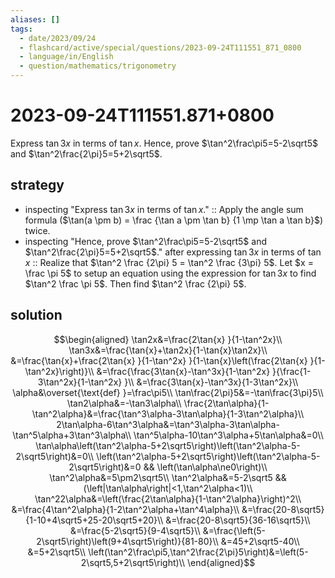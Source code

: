 ```yaml
---
aliases: []
tags:
  - date/2023/09/24
  - flashcard/active/special/questions/2023-09-24T111551_871_0800
  - language/in/English
  - question/mathematics/trigonometry
---
```


# 2023-09-24T111551.871+0800

Express $\tan3x$ in terms of $\tan{x}$. Hence, prove $\tan^2\frac\pi5=5-2\sqrt5$ and $\tan^2\frac{2\pi}5=5+2\sqrt5$.

## strategy

- inspecting "Express $\tan3x$ in terms of $\tan{x}$." :: Apply the angle sum formula ($\tan(a \pm b) = \frac {\tan a \pm \tan b} {1 \mp \tan a \tan b}$) twice. <!--SR:!2024-09-02,42,290-->
- inspecting "Hence, prove $\tan^2\frac\pi5=5-2\sqrt5$ and $\tan^2\frac{2\pi}5=5+2\sqrt5$." after expressing $\tan 3x$ in terms of $\tan x$ :: Realize that $\tan^2 \frac {2\pi} 5 = \tan^2 \frac {3\pi} 5$. Let $x = \frac \pi 5$ to setup an equation using the expression for $\tan 3x$ to find $\tan^2 \frac \pi 5$. Then find $\tan^2 \frac {2\pi} 5$. <!--SR:!2024-10-03,59,270-->

## solution

$$\begin{aligned}
\tan2x&=\frac{2\tan{x} }{1-\tan^2x}\\
\tan3x&=\frac{\tan{x}+\tan2x}{1-\tan{x}\tan2x}\\
&=\frac{\tan{x}+\frac{2\tan{x} }{1-\tan^2x} }{1-\tan{x}\left(\frac{2\tan{x} }{1-\tan^2x}\right)}\\
&=\frac{\frac{3\tan{x}-\tan^3x}{1-\tan^2x} }{\frac{1-3\tan^2x}{1-\tan^2x} }\\
&=\frac{3\tan{x}-\tan^3x}{1-3\tan^2x}\\
\alpha&\overset{\text{def} }=\frac\pi5\\
\tan\frac{2\pi}5&=-\tan\frac{3\pi}5\\
\tan2\alpha&=-\tan3\alpha\\
\frac{2\tan\alpha}{1-\tan^2\alpha}&=\frac{\tan^3\alpha-3\tan\alpha}{1-3\tan^2\alpha}\\
2\tan\alpha-6\tan^3\alpha&=\tan^3\alpha-3\tan\alpha-\tan^5\alpha+3\tan^3\alpha\\
\tan^5\alpha-10\tan^3\alpha+5\tan\alpha&=0\\
\tan\alpha\left(\tan^2\alpha-5+2\sqrt5\right)\left(\tan^2\alpha-5-2\sqrt5\right)&=0\\
\left(\tan^2\alpha-5+2\sqrt5\right)\left(\tan^2\alpha-5-2\sqrt5\right)&=0 && \left(\tan\alpha\ne0\right)\\
\tan^2\alpha&=5\pm2\sqrt5\\
\tan^2\alpha&=5-2\sqrt5 && (\left|\tan\alpha\right|<1,\tan^2\alpha<1)\\
\tan^22\alpha&=\left(\frac{2\tan\alpha}{1-\tan^2\alpha}\right)^2\\
&=\frac{4\tan^2\alpha}{1-2\tan^2\alpha+\tan^4\alpha}\\
&=\frac{20-8\sqrt5}{1-10+4\sqrt5+25-20\sqrt5+20}\\
&=\frac{20-8\sqrt5}{36-16\sqrt5}\\
&=\frac{5-2\sqrt5}{9-4\sqrt5}\\
&=\frac{\left(5-2\sqrt5\right)\left(9+4\sqrt5\right)}{81-80}\\
&=45+2\sqrt5-40\\
&=5+2\sqrt5\\
\left(\tan^2\frac\pi5,\tan^2\frac{2\pi}5\right)&=\left(5-2\sqrt5,5+2\sqrt5\right)\\
\end{aligned}$$
